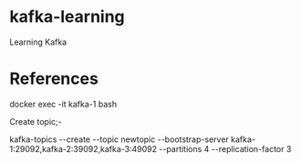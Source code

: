 # kafka-learning
Learning Kafka


# References

docker exec -it kafka-1 bash

Create topic;-

kafka-topics --create --topic newtopic --bootstrap-server kafka-1:29092,kafka-2:39092,kafka-3:49092 --partitions 4 --replication-factor 3
